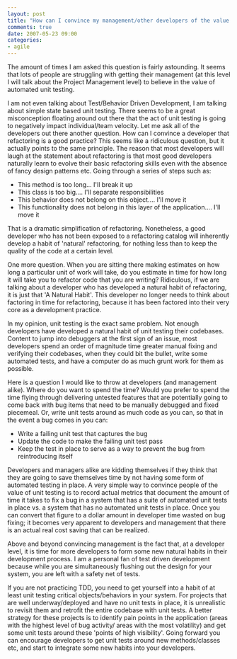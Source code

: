 ```yaml
---
layout: post
title: "How can I convince my management/other developers of the value of unit testing?"
comments: true
date: 2007-05-23 09:00
categories:
- agile
---
```


The amount of times I am asked this question is fairly astounding. It seems that lots of people are struggling with getting their management (at this level I will talk about the Project Management level) to believe in the value of automated unit testing.

I am not even talking about Test/Behavior Driven Development, I am talking about simple state based unit testing. There seems to be a great misconception floating around out there that the act of unit testing is going to negatively impact individual/team velocity. Let me ask all of the developers out there another question. How can I convince a developer that refactoring is a good practice? This seems like a ridiculous question, but it actually points to the same principle. The reason that most developers will laugh at the statement about refactoring is that most good developers naturally learn to evolve their basic refactoring skills even with the absence of fancy design patterns etc. Going through a series of steps such as:
<ul>
<li>This method is too long... I'll break it up</li>
<li>This class is too big.... I'll separate responsibilities</li>
<li>This behavior does not belong on this object.... I'll move it</li>
<li>This functionality does not belong in this layer of the application.... I'll move it</li></ul>

That is a dramatic simplification of refactoring. Nonetheless, a good developer who has not been exposed to a refactoring catalog will inherently develop a habit of 'natural' refactoring, for nothing less than to keep the quality of the code at a certain level.

One more question. When you are sitting there making estimates on how long a particular unit of work will take, do you estimate in time for how long it will take you to refactor code that you are writing? Ridiculous, if we are talking about a developer who has developed a natural habit of refactoring, it is just that 'A Natural Habit'. This developer no longer needs to think about factoring in time for refactoring, because it has been factored into their very core as a development practice.

In my opinion, unit testing is the exact same problem. Not enough developers have developed a natural habit of unit testing their codebases. Content to jump into debuggers at the first sign of an issue, most developers spend an order of magnitude time greater manual fixing and verifying their codebases, when they could bit the bullet, write some automated tests, and have a computer do as much grunt work for them as possible.

Here is a question I would like to throw at developers (and management alike). Where do you want to spend the time? Would you prefer to spend the time flying through delivering untested features that are potentially going to come back with bug items that need to be manually debugged and fixed piecemeal. Or, write unit tests around as much code as you can, so that in the event a bug comes in you can:
<ul>
<li>Write a failing unit test that captures the bug</li>
<li>Update the code to make the failing unit test pass</li>
<li>Keep the test in place to serve as a way to prevent the bug from reintroducing itself</li></ul>

Developers and managers alike are kidding themselves if they think that they are going to save themselves time by not having some form of automated testing in place. A very simple way to convince people of the value of unit testing is to record actual metrics that document the amount of time it takes to fix a bug in a system that has a suite of automated unit tests in place vs. a system that has no automated unit tests in place. Once you can convert that figure to a dollar amount in developer time wasted on bug fixing; it becomes very apparent to developers and management that there is an actual real cost saving that can be realized.

Above and beyond convincing management is the fact that, at a developer level, it is time for more developers to form some new natural habits in their development process. I am a personal fan of test driven development because while you are simultaneously flushing out the design for your system, you are left with a safety net of tests.

If you are not practicing TDD, you need to get yourself into a habit of at least unit testing critical objects/behaviors in your system. For projects that are well underway/deployed and have no unit tests in place, it is unrealistic to revisit them and retrofit the entire codebase with unit tests. A better strategy for these projects is to identify pain points in the application (areas with the highest level of bug activity/ areas with the most volatility) and get some unit tests around these 'points of high visibility'. Going forward you can encourage developers to get unit tests around new methods/classes etc, and start to integrate some new habits into your developers.




